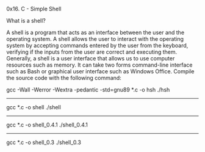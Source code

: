 0x16. C - Simple Shell 

What is a shell?

A shell is a program that acts as an interface between the user and the operating system. A shell allows the user to interact with the operating system by accepting commands entered by the user from the keyboard, verifying if the inputs from the user are correct and executing them. Generally, a shell is a user interface that allows us to use computer resources such as memory. It can take two forms command-line interface such as Bash or graphical user interface such as Windows Office.
Compile the source code with the following command:

gcc -Wall -Werror -Wextra -pedantic -std=gnu89 *.c -o hsh
./hsh
_______
 gcc *.c -o shell
./shell

_________

gcc *.c -o shell_0.4.1
./shell_0.4.1

_________

gcc *.c -o shell_0.3
./shell_0.3
